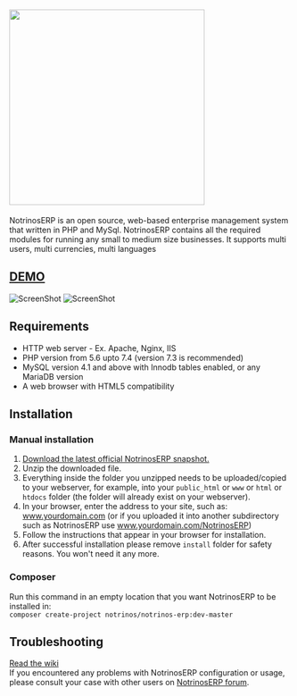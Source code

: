 [<img src="https://github.com/notrinos/NotrinosERP/raw/master/themes/default/images/notrinos_erp.jpg" width="350" />](http://notrinos.com)
====================

NotrinosERP is an open source, web-based enterprise management system that written in PHP and MySql. NotrinosERP contains all the required modules for running any small to medium size businesses. It supports multi users, multi currencies, multi languages
## [DEMO](http://demo.notrinos.com/erp)

![ScreenShot](https://a.fsdn.com/con/app/proj/notrinos-erp/screenshots/Untitled.png)
![ScreenShot](https://a.fsdn.com/con/app/proj/notrinos-erp/screenshots/gl_dashboard.png)

## Requirements
- HTTP web server - Ex. Apache, Nginx, IIS
- PHP version from 5.6 upto 7.4 (version 7.3 is recommended)
- MySQL version 4.1 and above with Innodb tables enabled, or any MariaDB version
- A web browser with HTML5 compatibility

## Installation
### Manual installation
1. [Download the latest official NotrinosERP snapshot.](https://gitlab.com/aodieu/NotrinosERP/-/archive/master/NotrinosERP-master.zip)
2. Unzip the downloaded file.
3. Everything inside the folder you unzipped needs to be uploaded/copied to your webserver, for example, into your `public_html` or `www` or `html` or `htdocs` folder (the folder will already exist on your webserver).
4. In your browser, enter the address to your site, such as: www.yourdomain.com (or if you uploaded it into another subdirectory such as NotrinosERP use www.yourdomain.com/NotrinosERP)
5. Follow the instructions that appear in your browser for installation.
6. After successful installation please remove `install` folder for safety reasons. You won't need it any more.

### Composer
Run this command in an empty location that you want NotrinosERP to be installed in:  
`composer create-project notrinos/notrinos-erp:dev-master`

## Troubleshooting
[Read the wiki](http://support.notrinos.com/ERP/index.php?n=Help.Help)  
If you encountered any problems with NotrinosERP configuration or usage, please consult your case with other users on [NotrinosERP forum](http://forums.notrinos.com).